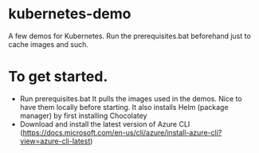 # kubernetes-demo
A few demos for Kubernetes. Run the prerequisites.bat beforehand just to cache images and such.

# To get started.
- Run prerequisites.bat
  It pulls the images used in the demos. Nice to have them locally before starting. It also installs Helm (package manager) by first installing Chocolatey 
- Download and install the latest version of Azure CLI (https://docs.microsoft.com/en-us/cli/azure/install-azure-cli?view=azure-cli-latest)
